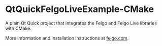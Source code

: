 # QtQuickFelgoLiveExample-CMake

A plain Qt Quick project that integrates the Felgo and Felgo Live libraries with CMake.

More information and installation instructions at [felgo.com](https://felgo.com).
